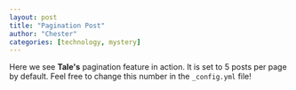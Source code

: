 ```yaml
---
layout: post
title: "Pagination Post"
author: "Chester"
categories: [technology, mystery]
---
```


Here we see **Tale's** pagination feature in action. It is set to 5 posts per page by default. Feel free to change this number in the `_config.yml` file!
